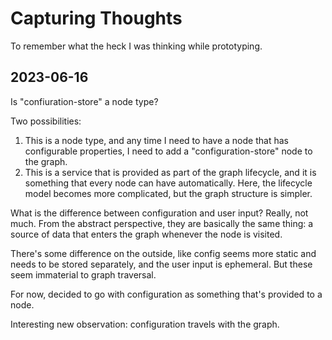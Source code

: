 # Capturing Thoughts

To remember what the heck I was thinking while prototyping.

## 2023-06-16

Is "confiuration-store" a node type?

Two possibilities:

1. This is a node type, and any time I need to have a node that has configurable properties, I need to add a "configuration-store" node to the graph.
2. This is a service that is provided as part of the graph lifecycle, and it is something that every node can have automatically. Here, the lifecycle model becomes more complicated, but the graph structure is simpler.

What is the difference between configuration and user input? Really, not much. From the abstract perspective, they are basically the same thing: a source of data that enters the graph whenever the node is visited.

There's some difference on the outside, like config seems more static and needs to be stored separately, and the user input is ephemeral. But these seem immaterial to graph traversal.

For now, decided to go with configuration as something that's provided to a node.

Interesting new observation: configuration travels with the graph.
